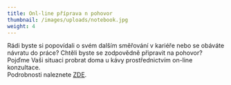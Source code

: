 ```yaml
---
title: Onl-line příprava n pohovor
thumbnail: /images/uploads/notebook.jpg
weight: 4
---
```

Rádi byste si popovídali o svém dalším směřování v kariéře nebo se obáváte návratu do práce? Chtěli byste se zodpovědně připravit na pohovor?\
Pojďme Vaši situaci probrat doma u kávy prostřednictvím on-line konzultace.\
Podrobnosti naleznete [ZDE](https://vigvam.webooker.eu/Courses?semesterID=10651).